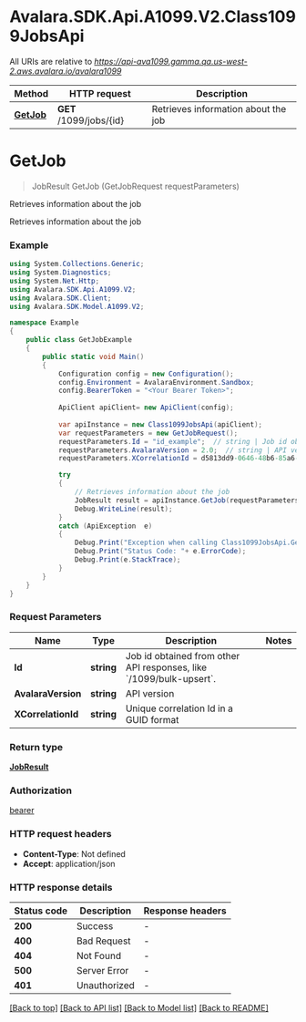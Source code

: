 # Avalara.SDK.Api.A1099.V2.Class1099JobsApi

All URIs are relative to *https://api-ava1099.gamma.qa.us-west-2.aws.avalara.io/avalara1099*

Method | HTTP request | Description
------------- | ------------- | -------------
[**GetJob**](Class1099JobsApi.md#getjob) | **GET** /1099/jobs/{id} | Retrieves information about the job


<a name="getjob"></a>
# **GetJob**
> JobResult GetJob (GetJobRequest requestParameters)

Retrieves information about the job

Retrieves information about the job

### Example
```csharp
using System.Collections.Generic;
using System.Diagnostics;
using System.Net.Http;
using Avalara.SDK.Api.A1099.V2;
using Avalara.SDK.Client;
using Avalara.SDK.Model.A1099.V2;

namespace Example
{
    public class GetJobExample
    {
        public static void Main()
        {
            Configuration config = new Configuration();
            config.Environment = AvalaraEnvironment.Sandbox;
            config.BearerToken = "<Your Bearer Token>";
            
            ApiClient apiClient= new ApiClient(config);
            
            var apiInstance = new Class1099JobsApi(apiClient);
            var requestParameters = new GetJobRequest();
            requestParameters.Id = "id_example";  // string | Job id obtained from other API responses, like `/1099/bulk-upsert`.
            requestParameters.AvalaraVersion = 2.0;  // string | API version
            requestParameters.XCorrelationId = d5813dd9-0646-48b6-85a6-5b1db5100588;  // string | Unique correlation Id in a GUID format

            try
            {
                // Retrieves information about the job
                JobResult result = apiInstance.GetJob(requestParameters);
                Debug.WriteLine(result);
            }
            catch (ApiException  e)
            {
                Debug.Print("Exception when calling Class1099JobsApi.GetJob: " + e.Message );
                Debug.Print("Status Code: "+ e.ErrorCode);
                Debug.Print(e.StackTrace);
            }
        }
    }
}
```

### Request Parameters

Name | Type | Description  | Notes
------------- | ------------- | ------------- | -------------
 **Id** | **string**| Job id obtained from other API responses, like &#x60;/1099/bulk-upsert&#x60;. | 
 **AvalaraVersion** | **string**| API version | 
 **XCorrelationId** | **string**| Unique correlation Id in a GUID format | 

### Return type

[**JobResult**](JobResult.md)

### Authorization

[bearer](../../../README.md#bearer)

### HTTP request headers

 - **Content-Type**: Not defined
 - **Accept**: application/json


### HTTP response details
| Status code | Description | Response headers |
|-------------|-------------|------------------|
| **200** | Success |  -  |
| **400** | Bad Request |  -  |
| **404** | Not Found |  -  |
| **500** | Server Error |  -  |
| **401** | Unauthorized |  -  |

[[Back to top]](#) [[Back to API list]](../../../README.md#documentation-for-api-endpoints) [[Back to Model list]](../../../README.md#documentation-for-models) [[Back to README]](../../../README.md)

